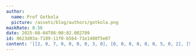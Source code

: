 ```yaml
---
author:
  name: Prof Gotkola
  picture: /assets/blog/authors/gotkola.png
maskRate: 0.56
date: 2025-08-04T08:00:02.002709
id: 0623d03a-7109-11f0-b564-71e1480f5e87
content: '[[2, 0, 7, 0, 0, 0, 0, 3, 0], [0, 0, 0, 0, 0, 0, 5, 0, 2], [9, 0, 0, 0, 8, 5, 6, 0, 1], [0, 6, 0, 0, 0, 7, 9, 5, 3], [0, 1, 8, 0, 5, 6, 0, 0, 0], [7, 9, 0, 0, 4, 0, 1, 0, 0], [0, 2, 0, 6, 0, 0, 0, 0, 5], [0, 0, 3, 7, 0, 8, 0, 1, 0], [8, 0, 6, 5, 2, 0, 3, 4, 0]]'
---
```

